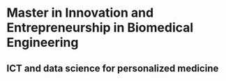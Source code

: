 # Master in Innovation and Entrepreneurship in Biomedical Engineering
## ICT and data science for personalized medicine


